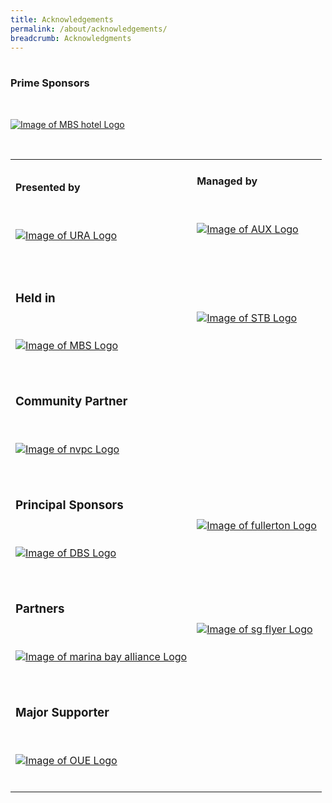 ```yaml
---
title: Acknowledgements
permalink: /about/acknowledgements/
breadcrumb: Acknowledgments 
---
```

<table class="table-v">

<table style="width:100%">
    
<tr>
    <td>
      <h4>Presented by</h4>
      <br>
      <p><a href="https://www.ura.gov.sg/Corporate"><img src="https://lionfish-studios.com/images/clients/ura_colour.png" alt="Image of URA Logo"></a></p>
    <br>
    </td>
    <td>
      <h4>Managed by</h4>
      <br>
      <p><a href="http://www.aux.com.sg/"><img src="https://www.aux.com.sg/wp-content/uploads/2017/02/AUX_Logo-2.png" alt="Image of AUX Logo"></a></p>
      <br>
      <br>    
<tr>
    <td>
      <h3>Held in</h3>
      <br>
      <p><a href="https://www.ura.gov.sg/Corporate/Get-Involved/Shape-A-Distinctive-City/Explore-Our-City/Marina-Bay"><img src="https://www.parkz.com.au/images/gallery/parklogos/120222_marinabaylogo.png" alt="Image of MBS Logo"></a></p>
    <br>
    </td>
    <td>
      <br>
      <p><a href="https://www.stb.gov.sg/content/stb/en.html"><img src="https://seeklogo.com/images/S/singapore-passion-made-possible-logo-3777D75567-seeklogo.com.png" alt="Image of STB Logo"></a></p>
      <br>
      <br>   
<tr>
    <td>
      <h3>Community Partner</h3>
      <br>
      <p><a href="https://cityofgood.sg/"><img src="https://media.glassdoor.com/sqll/799048/national-volunteer-and-philanthropy-centre-squarelogo-1582694770862.png" alt="Image of nvpc Logo"></a></p>
      <br>
    </td>
      <h3>Prime Sponsors</h3>
      <br>
      <p><a href="https://www.marinabaysands.com/"><img src="https://cpas.org.sg/wp-content/uploads/2019/05/MBS-Logo-600x600jpg.jpg" alt="Image of MBS hotel Logo"></a></p>
      <br>
<tr>   
    <td>
      <h3>Principal Sponsors</h3>
      <br>
      <p><a href="https://www.dbs.com/default.page?gclsrc=aw.ds&&scp=true&gclid=EAIaIQobChMIv5fMjOnA5QIVRyUrCh1DtAEAEAAYASAAEgI_VfD_BwE"><img src="https://d33wubrfki0l68.cloudfront.net/a464f805dffe460d4f34eb23650dd86c8217faae/5548b/images/logos/dbs.png" alt="Image of DBS Logo"></a></p>
    <br>
    </td>
    <td>
      <br>
      <p><a href="https://www.fullertonhotels.com/"><img src="https://photos.prnasia.com/prnvar/20181016/2269124-1LOGO" alt="Image of fullerton Logo"></a></p>
      <br>
      <br> 
<tr>        
    <td>
      <h3>Partners</h3>
      <br>
      <p><a href="https://marinabayalliance.com/"><img src="https://d33wubrfki0l68.cloudfront.net/90c629e216a98d389b5f105d7d07ed839a707cdf/9987e/images/pbid_sponsor_logo.png" alt="Image of marina bay alliance Logo"></a></p>
      <br>
    </td>
    <td>
      <br>
      <p><a href="https://www.singaporeflyer.com/"><img src="https://www.orangeclove.com.sg/blog/wp-content/uploads/2017/03/Singapore-Flyer.png" alt="Image of sg flyer Logo"></a></p>
      <br>
      <br> 
     <tr>   
    <td>
      <h3>Major Supporter</h3>
      <br>
      <p><a href="https://oue.com.sg/"><img src="https://d33wubrfki0l68.cloudfront.net/f5e3dc8d94bbd9cad6420ed4a64ddc1ece69c90f/fe8d5/images/logos/oue.png" alt="Image of OUE Logo"></a></p>
    <br>
